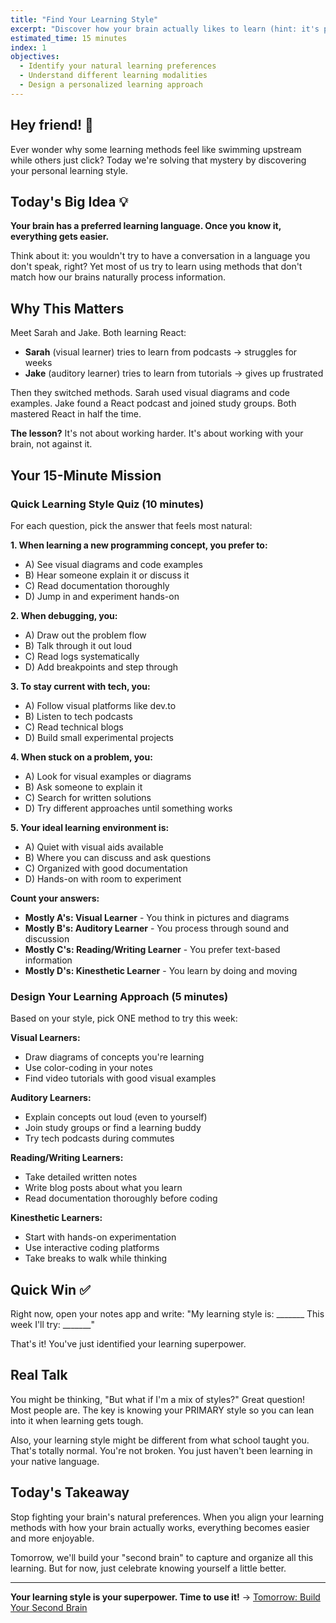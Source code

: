 ```yaml
---
title: "Find Your Learning Style"
excerpt: "Discover how your brain actually likes to learn (hint: it's probably not how you've been trying)"
estimated_time: 15 minutes
index: 1
objectives:
  - Identify your natural learning preferences
  - Understand different learning modalities
  - Design a personalized learning approach
---
```


## Hey friend! 👋

Ever wonder why some learning methods feel like swimming upstream while others just click? Today we're solving that mystery by discovering your personal learning style.

## Today's Big Idea 💡

**Your brain has a preferred learning language. Once you know it, everything gets easier.**

Think about it: you wouldn't try to have a conversation in a language you don't speak, right? Yet most of us try to learn using methods that don't match how our brains naturally process information.

## Why This Matters

Meet Sarah and Jake. Both learning React:

- **Sarah** (visual learner) tries to learn from podcasts → struggles for weeks
- **Jake** (auditory learner) tries to learn from tutorials → gives up frustrated

Then they switched methods. Sarah used visual diagrams and code examples. Jake found a React podcast and joined study groups. Both mastered React in half the time.

**The lesson?** It's not about working harder. It's about working with your brain, not against it.

## Your 15-Minute Mission

### Quick Learning Style Quiz (10 minutes)

For each question, pick the answer that feels most natural:

**1. When learning a new programming concept, you prefer to:**

- A) See visual diagrams and code examples
- B) Hear someone explain it or discuss it
- C) Read documentation thoroughly
- D) Jump in and experiment hands-on

**2. When debugging, you:**

- A) Draw out the problem flow
- B) Talk through it out loud
- C) Read logs systematically
- D) Add breakpoints and step through

**3. To stay current with tech, you:**

- A) Follow visual platforms like dev.to
- B) Listen to tech podcasts
- C) Read technical blogs
- D) Build small experimental projects

**4. When stuck on a problem, you:**

- A) Look for visual examples or diagrams
- B) Ask someone to explain it
- C) Search for written solutions
- D) Try different approaches until something works

**5. Your ideal learning environment is:**

- A) Quiet with visual aids available
- B) Where you can discuss and ask questions
- C) Organized with good documentation
- D) Hands-on with room to experiment

**Count your answers:**

- **Mostly A's: Visual Learner** - You think in pictures and diagrams
- **Mostly B's: Auditory Learner** - You process through sound and discussion
- **Mostly C's: Reading/Writing Learner** - You prefer text-based information
- **Mostly D's: Kinesthetic Learner** - You learn by doing and moving

### Design Your Learning Approach (5 minutes)

Based on your style, pick ONE method to try this week:

**Visual Learners:**

- Draw diagrams of concepts you're learning
- Use color-coding in your notes
- Find video tutorials with good visual examples

**Auditory Learners:**

- Explain concepts out loud (even to yourself)
- Join study groups or find a learning buddy
- Try tech podcasts during commutes

**Reading/Writing Learners:**

- Take detailed written notes
- Write blog posts about what you learn
- Read documentation thoroughly before coding

**Kinesthetic Learners:**

- Start with hands-on experimentation
- Use interactive coding platforms
- Take breaks to walk while thinking

## Quick Win ✅

Right now, open your notes app and write:
"My learning style is: _______
This week I'll try: _______"

That's it! You've just identified your learning superpower.

## Real Talk

You might be thinking, "But what if I'm a mix of styles?" Great question! Most people are. The key is knowing your PRIMARY style so you can lean into it when learning gets tough.

Also, your learning style might be different from what school taught you. That's totally normal. You're not broken. You just haven't been learning in your native language.

## Today's Takeaway

Stop fighting your brain's natural preferences. When you align your learning methods with how your brain actually works, everything becomes easier and more enjoyable.

Tomorrow, we'll build your "second brain" to capture and organize all this learning. But for now, just celebrate knowing yourself a little better.

---

**Your learning style is your superpower. Time to use it!** → [Tomorrow: Build Your Second Brain](./02-second-brain)
